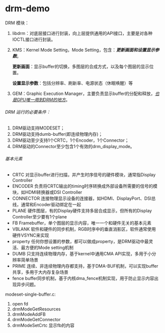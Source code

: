 # drm-demo
DRM 模块：

1. libdrm：对底层接口进行封装，向上层提供通用的API接口，主要是对各种IOCTL接口进行封装。

2. KMS：Kernel Mode Setting，Mode Setting，包含：***更新画面和设置显示参数***。

   **更新画面**：显示buffer的切换，多图层的合成方式，以及每个图层的显示位置。

   **设置显示参数**：包括分辨率、刷新率、电源状态（休眠唤醒）等

3. GEM：Graphic Execution Manager，主要负责显示buffer的分配和释放，<u>*也是GPU唯一用到DRM的地方*</u>。

###### DRM 运行的必要条件：

1) DRM驱动支持MODESET；
2) DRM驱动支持dumb-buffer(即连续物理内存)；
3) DRM驱动至少支持1个CRTC，1个Encoder，1个Connector；
4) DRM驱动的Connector至少包含1个有效的drm_display_mode。

###### 基本元素

- CRTC	对显示buffer进行扫描，并产生时序信号的硬件模块，通常指Display Controller
- ENCODER	负责将CRTC输出的timing时序转换成外部设备所需要的信号的模块，如HDMI转换器或DSI Controller
- CONNECTOR	连接物理显示设备的连接器，如HDMI、DisplayPort、DSI总线，通常和Encoder驱动绑定在一起
- PLANE	硬件图层，有的Display硬件支持多层合成显示，但所有的Display Controller至少要有1个plane
- FB	Framebuffer，单个图层的显示内容，唯一一个和硬件无关的基本元素
- VBLANK	软件和硬件的同步机制，RGB时序中的垂直消影区，软件通常使用硬件VSYNC来实现
- property	任何你想设置的参数，都可以做成property，是DRM驱动中最灵活、最方便的Mode setting机制
- DUMB	只支持连续物理内存，基于kernel中通用CMA API实现，多用于小分辨率简单场景
- PRIME	连续、非连续物理内存都支持，基于DMA-BUF机制，可以实现buffer共享，多用于大内存复杂场景
- fence	buffer同步机制，基于内核dma_fence机制实现，用于防止显示内容出现异步问题。

modeset-single-buffer.c:
1) open fd
2) drmModeGetResources
3) drmModeAddFB
4) drmModeGetConnector 
5) drmModeSetCrtc  显示fb的内容